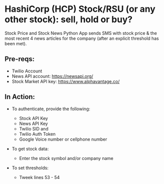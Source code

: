 
# HashiCorp (HCP) Stock/RSU (or any other stock): sell, hold or buy? 
Stock Price and Stock News Python App sends SMS with stock price & the most recent 4 news articles for the company (after an explicit threshold has been met). 

## Pre-reqs:
- Twilio Account
- News API account: https://newsapi.org/
- Stock Market API key: https://www.alphavantage.co/ 


## In Action: 
- To authenticate, provide the following:
  * Stock API Key
  * News API Key
  * Twilio SID and
  * Twilio Auth Token
  * Google Voice number or cellphone number
    
- To get stock data:
  * Enter the stock symbol and/or company name
 
- To set thresholds:
  * Tweek lines 53 - 54
